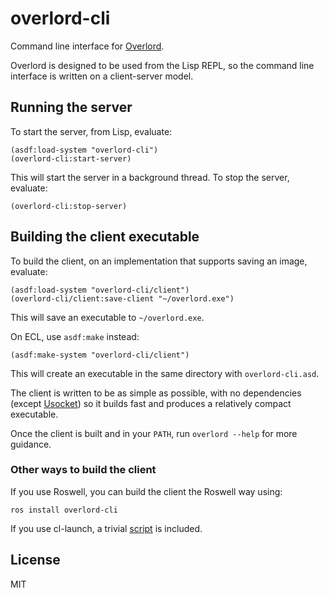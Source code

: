 # overlord-cli

Command line interface for [Overlord][].

Overlord is designed to be used from the Lisp REPL, so the command line interface is written on a client-server model.

## Running the server

To start the server, from Lisp, evaluate:

    (asdf:load-system "overlord-cli")
    (overlord-cli:start-server)
    
This will start the server in a background thread. To stop the server, evaluate:

    (overlord-cli:stop-server)
    
## Building the client executable

To build the client, on an implementation that supports saving an image, evaluate:

    (asdf:load-system "overlord-cli/client")
    (overlord-cli/client:save-client "~/overlord.exe")

This will save an executable to `~/overlord.exe`.

On ECL, use `asdf:make` instead:

    (asdf:make-system "overlord-cli/client")
    
This will create an executable in the same directory with `overlord-cli.asd`.

The client is written to be as simple as possible, with no dependencies (except [Usocket][]) so it builds fast and produces a relatively compact executable.

Once the client is built and in your `PATH`, run `overlord --help` for more guidance.

### Other ways to build the client

If you use Roswell, you can build the client the Roswell way using:

    ros install overlord-cli
    
If you use cl-launch, a trivial [script](cl-launch/overlord) is included.

## License

MIT

[Usocket]: https://common-lisp.net/project/usocket/
[Overlord]: https://github.com/ruricolist/overlord

